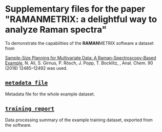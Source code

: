 # Supplementary files for the paper "**RAMAN**METRIX: a delightful way to analyze Raman spectra"

To demonstrate the capabilities of the **RAMAN**METRIX software a dataset from

[Sample-Size Planning for Multivariate Data: A Raman-Spectroscopy-Based Example](https://doi.org/10.1021/acs.analchem.8b02167), N. Ali, S. Girnus, P. Rösch, J. Popp, T. Bocklitz, , Anal. Chem. 90 (2018) 12485–12492 was used.

## [`metadata file`](https://github.com/Bocklitz-Lab/supplementary_files/tree/main/metadata)

Metadata file for the whole example dataset.

## [`training report`](https://github.com/Bocklitz-Lab/supplementary_files/tree/main/report)

Data processing summary of the example training dataset, exported from the software.
